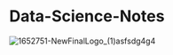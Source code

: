 # Data-Science-Notes

![1652751-NewFinalLogo_(1)asfsdg4g4](https://github.com/Amit8281/Data-Science-Notes/assets/115937880/1fc524a0-ea48-4f37-9640-2f1d6d307fda)

